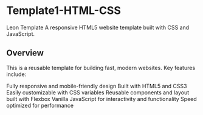 # Template1-HTML-CSS
Leon Template A responsive HTML5 website template built with CSS and JavaScript.

## Overview
This is a reusable template for building fast, modern websites. Key features include:

Fully responsive and mobile-friendly design
Built with HTML5 and CSS3
Easily customizable with CSS variables
Reusable components and layout built with Flexbox
Vanilla JavaScript for interactivity and functionality
Speed optimized for performance

